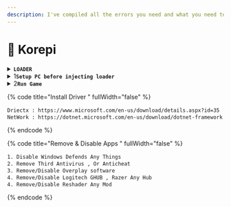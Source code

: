 ```yaml
---
description: I've compiled all the errors you need and what you need to run below
---
```


# 📖 Korepi

<details>

<summary><strong><code>LOADER</code></strong></summary>



</details>

<details>

<summary>1<strong><code>Setup PC before injecting loader</code></strong></summary>

**After downloading, check which version of your window you are using**&#x20;

**Warning** : only Window 10 - 11

## **I . RUNNING INSTRUCTIONS**

Create a Folder and put the downloaded file in . For example : Unixxx

1. Go <mark style="color:blue;">\[Windows Security]</mark> - <mark style="color:blue;">\[Viruss & threat protection]</mark> part <mark style="color:blue;">\[Viruss & threat protection settings]</mark> select \[Manage settings] Turn OFF all .
2. Exclusions select <mark style="color:blue;">\[ add or remove Exclusions]</mark> select add Folder , Select the created folder and put (Loader) in it before .
3.  **Or you can use Defend control to skip the above step** [**⇪**](https://coolsymbol.com/copy/Upwards\_White\_Arrow\_from\_Bar\_Symbol\_%E2%87%AA) &#x20;

    ![](https://arons.store/app/main/theme/assets/img/uploads/bdc2c688c574013a8e976286a777f06c83aa04d0.png)
4. Go <mark style="color:blue;">\[Firewall & network protection]</mark> - Turn off 3 part <mark style="color:blue;">(1)\[Domain Network] (2)\[Private Network] (3)\[Public Network]</mark>
5. Go <mark style="color:blue;">\[App & Bowser control]</mark> - select <mark style="color:blue;">\[Reputation based protection setting]</mark> - Turn Off all
6. Go <mark style="color:blue;">\[Device security]</mark> - select <mark style="color:blue;">\[Core isolation details]</mark> - Turn off <mark style="color:blue;">\[Memory Integrity]</mark>

## For Micah key :&#x20;

1. Go server : [**`Korepi`**](https://discord.gg/cottonbuds)&#x20;
2. Go ![](<../.gitbook/assets/image (8).png>) > ![](<../.gitbook/assets/image (1) (1) (1) (1) (1) (1).png>)
3. Paste the purchased key both top and bottom then press continue
4. Download the enc.json file sent by the bot
5. Go ![](<../.gitbook/assets/image (2) (1) (1) (1) (1).png>) Download the latest version and extract the file with **Winrar** or **7zip**

## For Korepi key :

Contact the seller to get a loader specifically for Key Korepi

</details>

<details>

<summary> 2<strong><code>Run Game</code></strong></summary>



<mark style="color:yellow;">**I . RUNNING INSTRUCTIONS Micah -> V : Version**</mark>

Paste the previously downloaded enc.json file into the extracted krp folder

* Right-click on the Genshin game on the desktop and select <mark style="color:purple;">\[open file location]</mark> - Scroll up and click on the <mark style="color:purple;">\[Genshin Impact game]</mark> folder. The file <mark style="color:purple;">\[GenshinImpact.exe]</mark> will be there <mark style="color:yellow;">(this is a guide for those who don't know how to use the link of where is the game?)</mark>
* IT is recommended to put the game in windowed mode to see the CMD panel more easily and not get the Not reponsding error.
* Wait 5s-10s the game will open automatically. When you get to the login screen, DO NOT CLICK ON THE GAME.
* Then go into the game, and wait for the Petamax version to appear, press <mark style="color:yellow;">**`tab`**</mark> to display the menu

<mark style="color:yellow;">**I . RUNNING INSTRUCTIONS KOREPI -> F : Version**</mark>

* Right-click on the Genshin game on the desktop and select <mark style="color:purple;">\[open file location]</mark> - Scroll up and click on the <mark style="color:purple;">\[Genshin Impact game]</mark> folder. The file <mark style="color:purple;">\[GenshinImpact.exe]</mark> will be there <mark style="color:yellow;">(this is a guide for those who don't know how to use the link of where is the game?)</mark>
* IT is recommended to put the game in windowed mode to see the CMD panel more easily and not get the Not reponsding error.
* Wait 5s-10s the game will open automatically. When you get to the login screen, DO NOT CLICK ON THE GAME.
* Wait a 5-10s, it will appear on the CMD panel, Enter key . \[key has the form: Korepi-...] .
* Then go into the game, and wait for the Petamax version to appear, press <mark style="color:yellow;">**`tab`**</mark> to display the menu

</details>



{% code title="Install Driver " fullWidth="false" %}
```
Driectx : https://www.microsoft.com/en-us/download/details.aspx?id=35
NetWork : https://dotnet.microsoft.com/en-us/download/dotnet-framework
```
{% endcode %}

{% code title="Remove & Disable Apps " fullWidth="false" %}
```
1. Disable Windows Defends Any Things 
2. Remove Third Antivirus , Or Anticheat 
3. Remove/Disable Overplay software
4. Remove/Disable Logitech GHUB , Razer Any Hub
4. Remove/Disable Reshader Any Mod 
```
{% endcode %}







